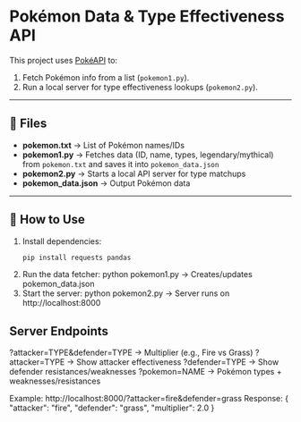 # Pokémon Data & Type Effectiveness API

This project uses [PokéAPI](https://pokeapi.co/) to:
1. Fetch Pokémon info from a list (`pokemon1.py`).
2. Run a local server for type effectiveness lookups (`pokemon2.py`).

---

## 📂 Files
- **pokemon.txt** → List of Pokémon names/IDs  
- **pokemon1.py** → Fetches data (ID, name, types, legendary/mythical) from `pokemon.txt` and saves it into `pokemon_data.json`  
- **pokemon2.py** → Starts a local API server for type matchups  
- **pokemon_data.json** → Output Pokémon data  

---

## 🚀 How to Use
1. Install dependencies:
   ```bash
   pip install requests pandas
2. Run the data fetcher:
   python pokemon1.py
→ Creates/updates pokemon_data.json
3. Start the server:
   python pokemon2.py
→ Server runs on http://localhost:8000

## Server Endpoints
?attacker=TYPE&defender=TYPE → Multiplier (e.g., Fire vs Grass)
?attacker=TYPE → Show attacker effectiveness
?defender=TYPE → Show defender resistances/weaknesses
?pokemon=NAME → Pokémon types + weaknesses/resistances

Example:
http://localhost:8000/?attacker=fire&defender=grass
Response:
{ 
  "attacker": "fire", 
  "defender": "grass", 
  "multiplier": 2.0 
}
